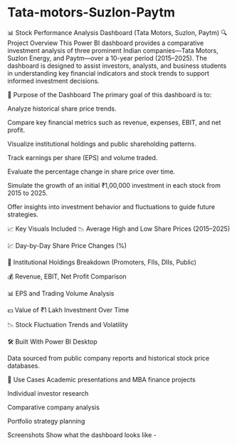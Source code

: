 # Tata-motors-Suzlon-Paytm
📊 Stock Performance Analysis Dashboard (Tata Motors, Suzlon, Paytm)
🔍 Project Overview
This Power BI dashboard provides a comparative investment analysis of three prominent Indian companies—Tata Motors, Suzlon Energy, and Paytm—over a 10-year period (2015–2025). The dashboard is designed to assist investors, analysts, and business students in understanding key financial indicators and stock trends to support informed investment decisions.

🎯 Purpose of the Dashboard
The primary goal of this dashboard is to:

Analyze historical share price trends.

Compare key financial metrics such as revenue, expenses, EBIT, and net profit.

Visualize institutional holdings and public shareholding patterns.

Track earnings per share (EPS) and volume traded.

Evaluate the percentage change in share price over time.

Simulate the growth of an initial ₹1,00,000 investment in each stock from 2015 to 2025.

Offer insights into investment behavior and fluctuations to guide future strategies.

📈 Key Visuals Included
📉 Average High and Low Share Prices (2015–2025)

💹 Day-by-Day Share Price Changes (%)

💼 Institutional Holdings Breakdown (Promoters, FIIs, DIIs, Public)

💰 Revenue, EBIT, Net Profit Comparison

📊 EPS and Trading Volume Analysis

💵 Value of ₹1 Lakh Investment Over Time

📉 Stock Fluctuation Trends and Volatility

🛠️ Built With
Power BI Desktop

Data sourced from public company reports and historical stock price databases.

📌 Use Cases
Academic presentations and MBA finance projects

Individual investor research

Comparative company analysis

Portfolio strategy planning

Screenshots
Show what the dashboard looks like - 
